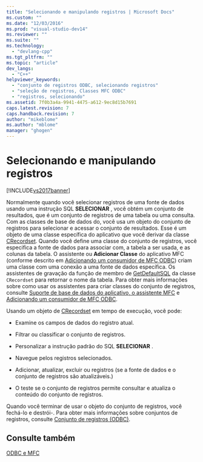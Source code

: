 ```yaml
---
title: "Selecionando e manipulando registros | Microsoft Docs"
ms.custom: ""
ms.date: "12/03/2016"
ms.prod: "visual-studio-dev14"
ms.reviewer: ""
ms.suite: ""
ms.technology: 
  - "devlang-cpp"
ms.tgt_pltfrm: ""
ms.topic: "article"
dev_langs: 
  - "C++"
helpviewer_keywords: 
  - "conjunto de registros ODBC, selecionando registros"
  - "seleção de registros, Classes MFC ODBC"
  - "registros, selecionando"
ms.assetid: 7f0b3a4a-9941-4475-a612-9ec8d15b7691
caps.latest.revision: 7
caps.handback.revision: 7
author: "mikeblome"
ms.author: "mblome"
manager: "ghogen"
---
```

# Selecionando e manipulando registros
[!INCLUDE[vs2017banner](../../assembler/inline/includes/vs2017banner.md)]

Normalmente quando você selecionar registros de uma fonte de dados usando uma instrução SQL **SELECIONAR** , você obtém um conjunto de resultados, que é um conjunto de registros de uma tabela ou uma consulta.  Com as classes de base de dados do, você usa um objeto do conjunto de registros para selecionar e acessar o conjunto de resultados.  Esse é um objeto de uma classe específica do aplicativo que você derivar da classe [CRecordset](../Topic/CRecordset%20Class.md).  Quando você define uma classe do conjunto de registros, você especifica a fonte de dados para associar com, a tabela a ser usada, e as colunas da tabela.  O assistente ou **Adicionar Classe** do aplicativo MFC \(conforme descrito em [Adicionando um consumidor de MFC ODBC](../../mfc/reference/adding-an-mfc-odbc-consumer.md)\) criam uma classe com uma conexão a uma fonte de dados específica.  Os assistentes de gravação da função de membro de [GetDefaultSQL](../Topic/CRecordset::GetDefaultSQL.md) da classe `CRecordset` para retornar o nome da tabela.  Para obter mais informações sobre como usar os assistentes para criar classes do conjunto de registros, consulte [Suporte de base de dados do aplicativo, o assistente MFC](../../mfc/reference/database-support-mfc-application-wizard.md) e [Adicionando um consumidor de MFC ODBC](../../mfc/reference/adding-an-mfc-odbc-consumer.md).  
  
 Usando um objeto de [CRecordset](../Topic/CRecordset%20Class.md) em tempo de execução, você pode:  
  
-   Examine os campos de dados do registro atual.  
  
-   Filtrar ou classificar o conjunto de registros.  
  
-   Personalizar a instrução padrão do SQL **SELECIONAR** .  
  
-   Navegue pelos registros selecionados.  
  
-   Adicionar, atualizar, excluir ou registros \(se a fonte de dados e o conjunto de registros são atualizáveis.\)  
  
-   O teste se o conjunto de registros permite consultar e atualiza o conteúdo do conjunto de registros.  
  
 Quando você terminar de usar o objeto do conjunto de registros, você fechá\-lo e destrói\-.  Para obter mais informações sobre conjuntos de registros, consulte [Conjunto de registros \(ODBC\)](../../data/odbc/recordset-odbc.md).  
  
## Consulte também  
 [ODBC e MFC](../../data/odbc/odbc-and-mfc.md)